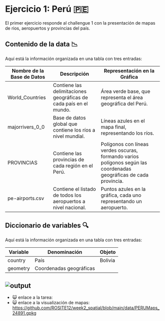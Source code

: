 # Ejercicio 1: Perú 🇵🇪
El primer ejercicio responde al challengue 1 con la presentación de mapas de rios, aeropuertos y provincias del país.
## Contenido de la data 📉
Aquí está la información organizada en una tabla con tres entradas:

| Nombre de la Base de Datos | Descripción | Representación en la Gráfica |
|----------------------------|-------------|-----------------------------|
| World_Countries            | Contiene las delimitaciones geográficas de cada país en el mundo. | Área verde base, que representa el área geográfica del Perú. |
| majorrivers_0_0            | Base de datos global que contiene los ríos a nivel mundial. | Líneas azules en el mapa final, representando los ríos. |
| PROVINCIAS                 | Contiene las provincias de cada región en el Perú. | Polígonos con líneas verdes oscuras, formando varios polígonos según las coordenadas geográficas de cada provincia. |
| pe-airports.csv            | Contiene el listado de todos los aeropuertos a nivel nacional. | Puntos azules en la gráfica, cada uno representando un aeropuerto. |
## Diccionario de variables 🔍
Aquí está la información organizada en una tabla con tres entradas:

| Variable  | Denominación          | Objeto    |
|-----------|-----------------------|-----------|
| country   | País                  | Bolivia   |
| geometry  | Coordenadas geográficas |           |

![output](https://github.com/user-attachments/assets/d03dd625-e63d-455a-a440-ab5afd1a3b14)
--------
- 😺 enlace a la tarea: 
- 😺 enlace a la visualización de mapas: https://github.com/ROSITE12/week2_spatial/blob/main/data/PERUMaps_24891.gpkg
